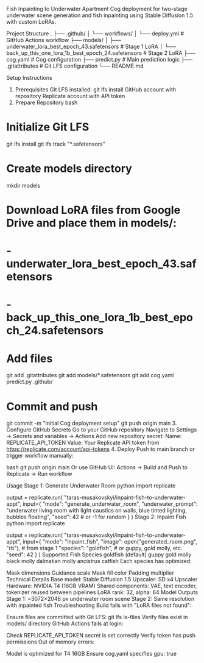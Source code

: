 Fish Inpainting to Underwater Apartment
Cog deployment for two-stage underwater scene generation and fish inpainting using Stable Diffusion 1.5 with custom LoRAs.

Project Structure
.
├── .github/
│   └── workflows/
│       └── deploy.yml          # GitHub Actions workflow
├── models/
│   ├── underwater_lora_best_epoch_43.safetensors    # Stage 1 LoRA
│   └── back_up_this_one_lora_1b_best_epoch_24.safetensors  # Stage 2 LoRA
├── cog.yaml                    # Cog configuration
├── predict.py                  # Main prediction logic
├── .gitattributes              # Git LFS configuration
└── README.md

Setup Instructions
1. Prerequisites
Git LFS installed: git lfs install
GitHub account with repository
Replicate account with API token
2. Prepare Repository
bash
# Initialize Git LFS
git lfs install
git lfs track "*.safetensors"

# Create models directory
mkdir models

# Download LoRA files from Google Drive and place them in models/:
# - underwater_lora_best_epoch_43.safetensors
# - back_up_this_one_lora_1b_best_epoch_24.safetensors

# Add files
git add .gitattributes
git add models/*.safetensors
git add cog.yaml predict.py .github/

# Commit and push
git commit -m "Initial Cog deployment setup"
git push origin main
3. Configure GitHub Secrets
Go to your GitHub repository
Navigate to Settings → Secrets and variables → Actions
Add new repository secret:
Name: REPLICATE_API_TOKEN
Value: Your Replicate API token from https://replicate.com/account/api-tokens
4. Deploy
Push to main branch or trigger workflow manually:

bash
git push origin main
Or use GitHub UI: Actions → Build and Push to Replicate → Run workflow

Usage
Stage 1: Generate Underwater Room
python
import replicate

output = replicate.run(
    "taras-musakovskyi/inpaint-fish-to-underwater-appt",
    input={
        "mode": "generate_underwater_room",
        "underwater_prompt": "underwater living room with light caustics on walls, blue tinted lighting, bubbles floating",
        "seed": 42  # or -1 for random
    }
)
Stage 2: Inpaint Fish
python
import replicate

output = replicate.run(
    "taras-musakovskyi/inpaint-fish-to-underwater-appt",
    input={
        "mode": "inpaint_fish",
        "image": open("generated_room.png", "rb"),  # from stage 1
        "species": "goldfish",  # or guppy, gold molly, etc.
        "seed": 42
    }
)
Supported Fish Species
goldfish (default)
guppy
gold molly
black molly
dalmatian molly
ancistrus catfish
Each species has optimized:

Mask dimensions
Guidance scale
Mask fill color
Padding multiplier
Technical Details
Base model: Stable Diffusion 1.5
Upscaler: SD x4 Upscaler
Hardware: NVIDIA T4 (16GB VRAM)
Shared components: VAE, text encoder, tokenizer reused between pipelines
LoRA rank: 32, alpha: 64
Model Outputs
Stage 1: ~3072×2048 px underwater room scene
Stage 2: Same resolution with inpainted fish
Troubleshooting
Build fails with "LoRA files not found":

Ensure files are committed with Git LFS: git lfs ls-files
Verify files exist in models/ directory
GitHub Actions fails at login:

Check REPLICATE_API_TOKEN secret is set correctly
Verify token has push permissions
Out of memory errors:

Model is optimized for T4 16GB
Ensure cog.yaml specifies gpu: true

